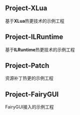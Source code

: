 ## Project-XLua
基于**XLua**热更技术的示例工程

## Project-ILRuntime
基于**ILRuntime**热更技术的示例工程

## Project-Patch
资源补丁热更的示例工程

## Project-FairyGUI
FairyGUI接入的示例工程
